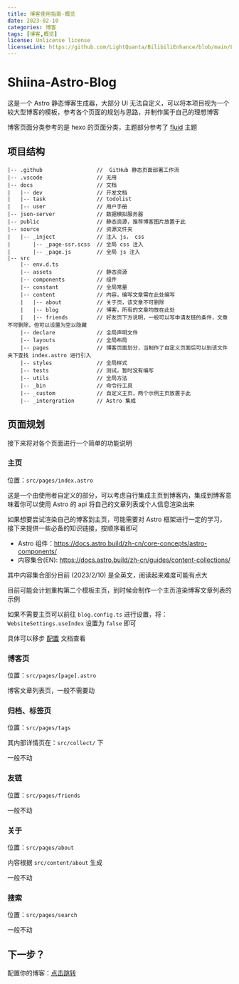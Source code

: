 ```yaml
---
title: 博客使用指南-概览
date: 2023-02-10
categories: 博客
tags: [博客,概览]
license: Unlicense license
licenseLink: https://github.com/LightQuanta/BilibiliEnhance/blob/main/LICENSE
---
```


# Shiina-Astro-Blog

这是一个 Astro 静态博客生成器，大部分 UI 无法自定义，可以将本项目视为一个较大型博客的模板，参考各个页面的规划与思路，并制作属于自己的理想博客

博客页面分类参考的是 hexo 的页面分类，主题部分参考了 [fluid](https://github.com/fluid-dev/hexo-theme-fluid) 主题


## 项目结构

    |-- .github                 //  GitHub 静态页面部署工作流
    |-- .vscode                 // 无用
    |-- docs                    // 文档
    |   |-- dev                 // 开发文档
    |   |-- task                // todolist
    |   |-- user                // 用户手册
    |-- json-server             // 数据模拟服务器
    |-- public                  // 静态资源，推荐博客图片放置于此
    |-- source                  // 资源文件夹
    |   |-- _inject             // 注入 js， css
    |       |-- _page-ssr.scss  // 全局 css 注入
    |       |-- _page.js        // 全局 js 注入
    |-- src
        |-- env.d.ts
        |-- assets              // 静态资源
        |-- components          // 组件
        |-- constant            // 全局常量
        |-- content             // 内容，编写文章需在此处编写
        |   |-- about           // 关于页，该文章不可删除
        |   |-- blog            // 博客，所有的文章均放在此处
        |   |-- friends         // 好友页下方说明，一般可以写申请友链的条件，文章不可删除，但可以设置为空以隐藏
        |-- declare             // 全局声明文件
        |-- layouts             // 全局布局
        |-- pages               // 博客页面划分，当制作了自定义页面后可以到该文件夹下查找 index.astro 进行引入
        |-- styles              // 全局样式
        |-- tests               // 测试，暂时没有编写
        |-- utils               // 全局方法
        |-- _bin                // 命令行工具
        |-- _custom             // 自定义主页，两个示例主页放置于此
        |-- _intergration       // Astro 集成


## 页面规划

接下来将对各个页面进行一个简单的功能说明

### 主页

位置：`src/pages/index.astro`

这是一个由使用者自定义的部分，可以考虑自行集成主页到博客内，集成到博客意味着你可以使用 Astro 的 api 将自己的文章列表或个人信息渲染出来

如果想要尝试渲染自己的博客到主页，可能需要对 Astro 框架进行一定的学习，接下来提供一些必备的知识链接，按顺序看即可

- Astro 组件：https://docs.astro.build/zh-cn/core-concepts/astro-components/
- 内容集合(EN): https://docs.astro.build/zh-cn/guides/content-collections/

其中内容集合部分目前 (2023/2/10) 是全英文，阅读起来难度可能有点大

目前可能会计划重构第二个模板主页，到时候会制作一个主页渲染博客文章列表的示例

如果不需要主页可以前往 `blog.config.ts` 进行设置，将：`WebsiteSettings.useIndex` 设置为 `false` 即可

具体可以移步 [配置](./博客使用指南-配置) 文档查看

### 博客页

位置：`src/pages/[page].astro`

博客文章列表页，一般不需要动

### 归档、标签页

位置：`src/pages/tags`

其内部详情页在：`src/collect/` 下

一般不动

### 友链

位置：`src/pages/friends`

一般不动

### 关于

位置：`src/pages/about`

内容根据 `src/content/about` 生成

一般不动

### 搜索

位置：`src/pages/search`

一般不动

## 下一步？

配置你的博客：[点击跳转](./博客使用指南-配置)